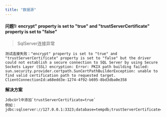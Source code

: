 ```yaml
---
title: "数据源"
---
```


#### 问题1: encrypt" property is set to "true" and "trustServerCertificate" property is set to "false" 

> SqlServer连接异常

```log
测试连接失败："encrypt" property is set to "true" and "trustServerCertificate" property is set to "false" but the driver could not establish a secure connection to SQL Server by using Secure Sockets Layer (SSL) encryption: Error: PKIX path building failed: sun.security.provider.certpath.SunCertPathBuilderException: unable to find valid certification path to requested target. ClientConnectionId:a68edd3e-1274-4f92-b695-8bd3dba0e358
```

**解决方案**

```log
JdbcUrl中添加`trustServerCertificate=true`
例如：jdbc:sqlserver://127.0.0.1:3323;database=tempdb;trustServerCertificate=true
```